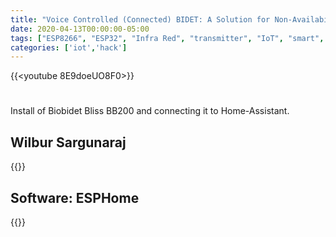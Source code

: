 ```yaml
---
title: "Voice Controlled (Connected) BIDET: A Solution for Non-Availability of Toilet-Paper Caused by COVID19"
date: 2020-04-13T00:00:00-05:00
tags: ["ESP8266", "ESP32", "Infra Red", "transmitter", "IoT", "smart", "WiFi", "hacking", "2N2222",'ESPHome','Home Assistant', 'debashish sahu']
categories: ['iot','hack']
---
```


{{<youtube 8E9doeUO8F0>}}

#

Install of Biobidet Bliss BB200 and connecting it to Home-Assistant.

## Wilbur Sargunaraj

{{<youtube TcDhCFXs-4Q>}}

## Software: ESPHome

{{<gist debsahu f11c1bde7fea4f9f51e5e65ce4384a17>}}